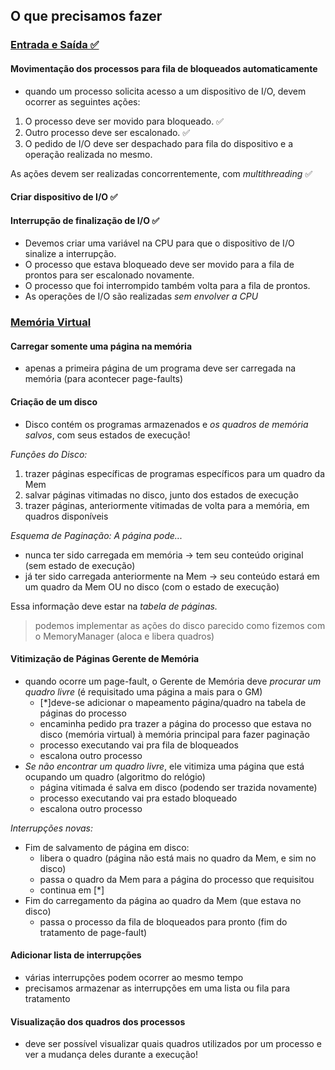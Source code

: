 ##  O que precisamos fazer

### <ins>Entrada e Saída ✅

#### Movimentação dos processos para fila de bloqueados automaticamente

- quando um processo solicita acesso a um dispositivo de I/O, devem ocorrer as seguintes ações: 
1. O processo deve ser movido para bloqueado. ✅
2. Outro processo deve ser escalonado. ✅
3. O pedido de I/O deve ser despachado para fila do dispositivo e a operação realizada no mesmo. 

As ações devem ser realizadas concorrentemente, com *multithreading* ✅

#### Criar dispositivo de I/O ✅

#### Interrupção de finalização de I/O ✅

- Devemos criar uma variável na CPU para que o dispositivo de I/O sinalize a interrupção.
- O processo que estava bloqueado deve ser movido para a fila de prontos para ser escalonado novamente.
- O processo que foi interrompido também volta para a fila de prontos.
- As operações de I/O são realizadas *sem envolver a CPU*


### <ins>Memória Virtual

#### Carregar somente uma página na memória

- apenas a primeira página de um programa deve ser carregada na memória (para acontecer page-faults)


#### Criação de um disco
- Disco contém os programas armazenados e *os quadros de memória salvos*, com seus estados de execução!

*Funções do Disco:*
1. trazer páginas específicas de programas específicos para um quadro da Mem
2. salvar páginas vitimadas no disco, junto dos estados de execução
3. trazer páginas, anteriormente vitimadas de volta para a memória, em quadros disponíveis

*Esquema de Paginação: A página pode...*
- nunca ter sido carregada em memória -> tem seu conteúdo original (sem estado de execução)
- já ter sido carregada anteriormente na Mem -> seu conteúdo estará em um quadro da Mem OU no disco (com o estado de execução)

Essa informação deve estar na *tabela de páginas.*
> podemos implementar as ações do disco parecido como fizemos com o MemoryManager (aloca e libera quadros)


#### Vitimização de Páginas Gerente de Memória

- quando ocorre um page-fault, o Gerente de Memória deve *procurar um quadro livre* (é requisitado uma página a mais para o GM)
	+ [*]deve-se adicionar o mapeamento página/quadro na tabela de páginas do processo
	+ encaminha pedido pra trazer a página do processo que estava no disco (memória virtual) à memória principal para fazer paginação
	+ processo executando vai pra fila de bloqueados
	+ escalona outro processo
- *Se não encontrar um quadro livre*, ele vitimiza uma página que está ocupando um quadro (algoritmo do relógio)
	- página vitimada é salva em disco (podendo ser trazida novamente)
	- processo executando vai pra estado bloqueado
	- escalona outro processo

*Interrupções novas:*
- Fim de salvamento de página em disco:
	- libera o quadro (página não está mais no quadro da Mem, e sim no disco)
	- passa o quadro da Mem para a página do processo que requisitou
	- continua em [*]
- Fim do carregamento da página ao quadro da Mem (que estava no disco)
	+ passa o processo da fila de bloqueados para pronto (fim do tratamento de page-fault)

#### Adicionar lista de interrupções
- várias interrupções podem ocorrer ao mesmo tempo
- precisamos armazenar as interrupções em uma lista ou fila para tratamento

#### Visualização dos quadros dos processos
- deve ser possível visualizar quais quadros utilizados por um processo e ver a mudança deles durante a execução!
